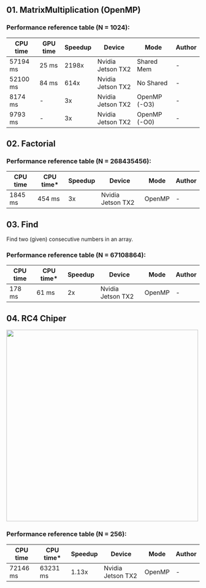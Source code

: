 ## 01. MatrixMultiplication (OpenMP)

### Performance reference table (N = 1024):

CPU time   | GPU time | Speedup  | Device             | Mode  |Author
-----------| -------- | -------- | ------------------ | ----  |------
57194 ms   | 25 ms    | 2198x     | Nvidia Jetson TX2  | Shared Mem | -
52100 ms   | 84 ms    | 614x     | Nvidia Jetson TX2  | No Shared | -
8174 ms   |  -    | 3x     | Nvidia Jetson TX2  | OpenMP (-O3) | -
9793 ms   |  -    | 3x     | Nvidia Jetson TX2  | OpenMP (-O0) | -

## 02. Factorial

### Performance reference table (N = 268435456):

CPU time   | CPU time* | Speedup  | Device             | Mode  |Author
-----------| -------- | -------- | ------------------ | ----  |------
1845 ms   | 454 ms    | 3x     | Nvidia Jetson TX2  | OpenMP | -


## 03. Find

Find two (given) consecutive numbers in an array.

### Performance reference table (N = 67108864):

CPU time   | CPU time* | Speedup  | Device             | Mode  |Author
-----------| -------- | -------- | ------------------ | ----  |------
178 ms   | 61 ms    | 2x     | Nvidia Jetson TX2  | OpenMP | -

## 04. RC4 Chiper

<img src="https://github.com/PARCO-LAB/Advanced-Computer-Architectures/blob/main/figures/l5_04.jpg" width="500" height=auto> 

### Performance reference table (N = 256):

CPU time   | CPU time* | Speedup  | Device             | Mode  |Author
-----------| -------- | -------- | ------------------ | ----  |------
72146 ms   | 63231 ms    | 1.13x     | Nvidia Jetson TX2  | OpenMP | -
